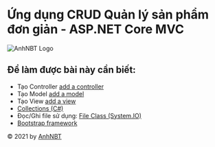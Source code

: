 # Ứng dụng CRUD Quản lý sản phẩm đơn giản - ASP.NET Core MVC

![AnhNBT Logo](https://anhnbt.com/logo-anhnbt.png)

## Để làm được bài này cần biết:
- Tạo Controller [add a controller](https://docs.microsoft.com/en-us/aspnet/core/tutorials/first-mvc-app/adding-controller?view=aspnetcore-5.0&tabs=visual-studio)
- Tạo Model [add a model](https://docs.microsoft.com/en-us/aspnet/core/tutorials/first-mvc-app/adding-view?view=aspnetcore-5.0&tabs=visual-studio)
- Tạo View [add a view](https://docs.microsoft.com/en-us/aspnet/core/tutorials/first-mvc-app/adding-model?view=aspnetcore-5.0&tabs=visual-studio)
- [Collections (C#)](https://docs.microsoft.com/en-us/dotnet/csharp/programming-guide/concepts/collections)
- Đọc/Ghi file sử dụng: [File Class (System.IO)](https://docs.microsoft.com/en-us/dotnet/api/system.io.file?view=net-5.0)
- [Bootstrap framework](https://getbootstrap.com/docs/4.5/getting-started/introduction/)

© 2021 by [AnhNBT](https://anhnbt.com/)